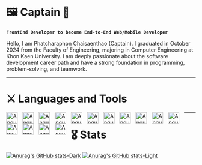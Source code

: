 # 🖼️ Captain 🎋
**`FrontEnd Developer to become End-to-End Web/Mobile Developer`**

Hello, I am Phatcharaphon Chaisaenthao (Captain). I graduated in October 2024 from the Faculty of Engineering, majoring in Computer Engineering at Khon Kaen University. I am deeply passionate about the software development career path and have a strong foundation in programming, problem-solving, and teamwork. 

---
# ⚔️ Languages and Tools 

<img align="left" alt="Angular" width="30px" style="padding-right:10px" src="https://cdn.jsdelivr.net/gh/devicons/devicon@latest/icons/angularjs/angularjs-original.svg" />

<img align="left" alt="Angular" width="30px" style="padding-right:10px" src="https://cdn.jsdelivr.net/gh/devicons/devicon@latest/icons/angularmaterial/angularmaterial-original.svg" />

<img align="left" alt="Angular" width="30px" style="padding-right:10px" src="https://cdn.jsdelivr.net/gh/devicons/devicon@latest/icons/react/react-original.svg" />

<img align="left" alt="Angular" width="30px" style="padding-right:10px" src="https://cdn.jsdelivr.net/gh/devicons/devicon@latest/icons/nestjs/nestjs-original.svg" />

<img align="left" alt="Angular" width="30px" style="padding-right:10px" src="https://cdn.jsdelivr.net/gh/devicons/devicon@latest/icons/python/python-original.svg" />
          
          
<img align="left" alt="Angular" width="30px" style="padding-right:10px" src="https://cdn.jsdelivr.net/gh/devicons/devicon@latest/icons/nodejs/nodejs-original-wordmark.svg" />
          
<img align="left" alt="Angular" width="30px" style="padding-right:10px" src="https://cdn.jsdelivr.net/gh/devicons/devicon@latest/icons/java/java-original.svg" />
          
<img align="left" alt="Angular" width="30px" style="padding-right:10px" src="https://cdn.jsdelivr.net/gh/devicons/devicon@latest/icons/typescript/typescript-original.svg" />
          
<img align="left" alt="Angular" width="30px" style="padding-right:10px" src="https://cdn.jsdelivr.net/gh/devicons/devicon@latest/icons/flutter/flutter-original.svg" />
          
<img align="left" alt="Angular" width="30px" style="padding-right:10px" src="https://cdn.jsdelivr.net/gh/devicons/devicon@latest/icons/firebase/firebase-original.svg" />
          
<img align="left" alt="Angular" width="30px" style="padding-right:10px" src="https://cdn.jsdelivr.net/gh/devicons/devicon@latest/icons/nextjs/nextjs-original.svg" />
          
<img align="left" alt="Angular" width="30px" style="padding-right:10px" src="https://cdn.jsdelivr.net/gh/devicons/devicon@latest/icons/postman/postman-original.svg" />
          
<img align="left" alt="Angular" width="30px" style="padding-right:10px" src="https://cdn.jsdelivr.net/gh/devicons/devicon@latest/icons/postgresql/postgresql-original.svg" />
          
<img align="left" alt="Angular" width="30px" style="padding-right:10px" src="https://cdn.jsdelivr.net/gh/devicons/devicon@latest/icons/mongodb/mongodb-original.svg" />
          
<img align="left" alt="Angular" width="30px" style="padding-right:10px" src="https://cdn.jsdelivr.net/gh/devicons/devicon@latest/icons/go/go-original.svg" />
          
---

# 🎖️ Stats

[![Anurag's GitHub stats-Dark](https://github-readme-stats.vercel.app/api?username=phatcharaphon2001&show_icons=true&theme=dark#gh-dark-mode-only)](https://github.com/phatcharaphon2001/github-readme-stats#gh-dark-mode-only)
[![Anurag's GitHub stats-Light](https://github-readme-stats.vercel.app/api?username=phatcharaphon2001&show_icons=true&theme=default#gh-light-mode-only)](https://github.com/phatcharaphon2001/github-readme-stats#gh-light-mode-only)